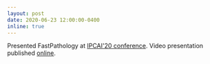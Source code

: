 ```yaml
---
layout: post
date: 2020-06-23 12:00:00-0400
inline: true
---
```


Presented FastPathology at [IPCAI'20 conference](https://ilkerhac.wixsite.com/ipcai2020/virtual-ipcai). Video presentation published [online](https://www.youtube.com/watch?v=1s7jU6T7S3U&ab_channel=Andr%C3%A9Pedersen).